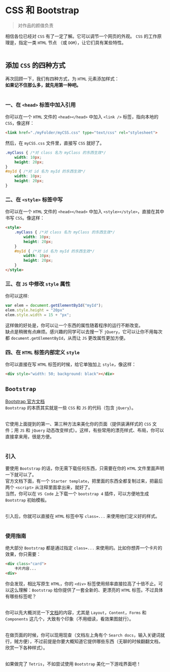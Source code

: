 # CSS 和 Bootstrap

> 对作品的颜值负责

相信各位已经对 `CSS` 有了一定了解。它可以调节一个网页的外观。
`CSS` 的工作原理是，指定一类 `HTML` 节点 （或 `DOM`），让它们具有某些特性。  
<br>

## 添加 `CSS` 的四种方式
再次回顾一下，我们有四种方式，为 `HTML` 元素添加样式：  
**如果记不住那么多，就先用第一种吧。**  
<br>

### 一、在 `<head>` 标签中加入引用
你可以在一个 `HTML` 文件的 `<head></head>` 中加入 `<link />` 标签，指向本地的 `CSS`，像这样：   
```html
<link href="./myFolder/myCSS.css" type="text/css" rel="stylesheet">  
```  

然后，在 `myCSS.css` 文件里，直接写 `CSS` 就好了。
```css
.myClass { /*对 class 名为 myClass 的东西生效*/
    width: 10px;
    height: 20px;
}
#myId { /*对 id 名为 myId 的东西生效*/
    width: 10px;
    height: 20px;
}
```

### 二、在 `<style>` 标签中写
你可以在一个 `HTML` 文件的 `<head></head>` 中加入 `<style></style>`，直接在其中书写 `CSS`。像这样：  
```html
<style>
    .myClass { /*对 class 名为 myClass 的东西生效*/
        width: 10px;
        height: 20px;
    }
    #myId { /*对 id 名为 myId 的东西生效*/
        width: 10px;
        height: 20px;
    }
</style>
```

### 三、在 `JS` 中修改 `style` 属性
你可以这样:
```javascript
var elem = document.getElementById("myId");
elem.style.height = "20px"
elem.style.width = 15 + "px";
```
这样做的好处是，你可以让一个东西的属性随着程序的运行不断改变。  
缺点是稍微有点麻烦。感兴趣的同学可以去搜一下 `jQuery`，它可以让你不用每次都 `document.getElementById`，从而让 `JS` 更改属性更加方便。

### 四、在 `HTML` 标签内部定义 `style`
你可以直接在写 `HTML` 标签的时候，给它单独加上 `style`，像这样：  
```html
<div style="width: 50; background: black"></div>
```

## `Bootstrap`
[Bootstrap 官方文档](https://getbootstrap.com/docs/5.0/getting-started/introduction/)  
`Bootstrap` 的本质其实就是一些 `CSS` 和 `JS` 的代码（包含 `jQuery`）。  
<br>

它使用上面提到的第一、第三种方法来美化你的页面（提供装满样式的 `CSS` 文件；用 `JS` 和 `jQuery` 动态改变样式）。这样，有些常用的漂亮样式、布局，你可以直接拿来用，很是方便。  
<br>

### 引入
要使用 `Bootstrap` 的话，你无需下载任何东西，只需要在你的 `HTML` 文件里面声明一下就可以了。  
官方文档下面，有一个 `Starter template`，把里面的东西全都复制过来，把最后两个 `<script>` 从注释里面拿出来，就好了。  
当然，你可以在 `VS Code` 上下载一个 `bootstrap 4` 插件，可以方便地生成 `Bootstrap` 初始模板。  
<br>

引入后，你就可以直接在 `HTML` 标签中写 `class=...` 来使用他们定义好的样式。  
<br>

### 使用指南
绝大部分 `Bootstrap` 都是通过指定 `class=...` 来使用的。比如你想弄一个卡片的效果，你只需要：
```html
<div class="card">
    卡片内容...
<div>
```
你会发现，相比写原生 `HTML`，你的 `<div>` 标签使用频率直接拉高了十倍不止。可以这么理解：`Bootstrap` 给你提供了一套全新的、更漂亮的 `HTML` 标签。不过具体有哪些标签呢？  
<br>

你可以先大概浏览一下[文档](https://getbootstrap.com/docs/5.0/getting-started/introduction/)的内容，尤其是 `Layout`，`Content`，`Forms` 和 `Components` 这几个，大致有个印象（不用细读，看效果图就行）。  
<br>

在做页面的时候，你可以现用现查（文档左上角有个 `Search docs`，输入关键词就行，贼方便），不过前提是你要大概知道它提供哪些东西（无聊的时候翻翻文档，欣赏一下各种样式）。  
<br>

如果做完了 `Tetris`，不如尝试使用 `Bootstrap` 美化一下游戏界面吧！
